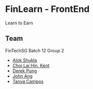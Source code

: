 # FinLearn - FrontEnd
Learn to Earn

## Team
FinTechSG Batch 12 Group 2

* [Alok Shukla](https://github.com/mralokshukla)
* [Choi Lai Hin, Kent](https://github.com/choilaihin)
* [Derek Pung](https://github.com/derekpung)
* [John Ang](https://github.com/JohnAWC)
* [Tanya Campos](https://github.com/TanyaCodes)